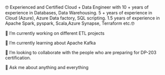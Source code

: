 🤓 Experienced and Certified Cloud + Data Engineer with 10 + years of experience in Databases, Data Warehousing. 5 + years of experience in Cloud (Azure), 
Azure Data factory, SQL scripting. 1.5 years of experience in Apache Spark, pyspark, Scala,Azure Synapse, Terraform etc.🤓

🔭 I’m currently working on different ETL projects

🌱 I’m currently learning about Apache Kafka

👯 I’m looking to collaborate with the people who are preparing for DP-203 certification.

💬 Ask me about anything and everything

<!---
PardhaGanta/PardhaGanta is a ✨ special ✨ repository because its `README.md` (this file) appears on your GitHub profile.
You can click the Preview link to take a look at your changes.
--->

